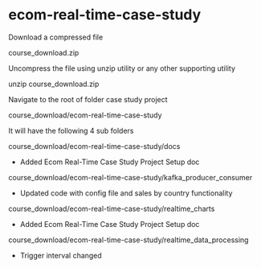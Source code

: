 # ecom-real-time-case-study

Download a compressed file

course_download.zip

Uncompress the file using unzip utility or any other supporting utility

unzip course_download.zip

Navigate to the root of folder case study project

course_download/ecom-real-time-case-study

It will have the following 4 sub folders

course_download/ecom-real-time-case-study/docs
- Added Ecom Real-Time Case Study Project Setup doc

course_download/ecom-real-time-case-study/kafka_producer_consumer
- Updated code with config file and sales by country functionality

course_download/ecom-real-time-case-study/realtime_charts
- Added Ecom Real-Time Case Study Project Setup doc

course_download/ecom-real-time-case-study/realtime_data_processing
- Trigger interval changed


